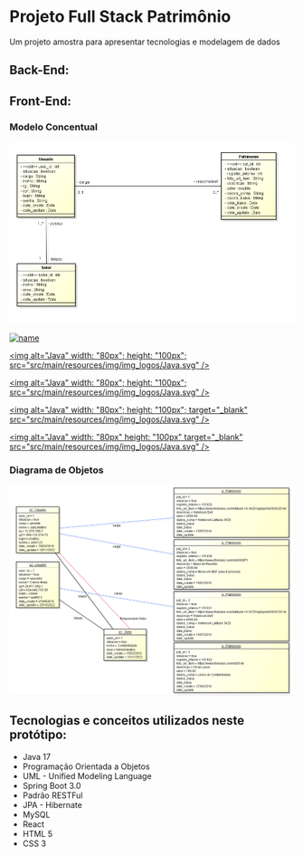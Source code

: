 # Projeto Full Stack Patrimônio
Um projeto amostra para apresentar tecnologias e modelagem de dados

## Back-End:

## Front-End:

### Modelo Concentual
![Modelo](src/main/resources/img/Modelo_conceitual.png)

[![name](https://projects.spring.io/spring-boot/)](src/main/resources/img/img_logos/Spring.png)

[<img alt="Java" width: "80px"; height: "100px"; src="src/main/resources/img/img_logos/Java.svg" />](https://dev.java/)

[<img alt="Java" width: "80px"; height: "100px"; src="src/main/resources/img/img_logos/Java.svg" />](https://dev.java/)

[<img alt="Java" width: "80px"; height: "100px"; target="_blank" src="src/main/resources/img/img_logos/Java.svg" />](https://dev.java/)

[<img alt="Java" width: "80px" height: "100px" target="_blank" src="src/main/resources/img/img_logos/Java.svg" />](https://dev.java/)

### Diagrama de Objetos
![Modelo](src/main/resources/img/Diagrama_objetos.PNG)

## Tecnologias e conceitos utilizados neste protótipo:
* Java 17
* Programação Orientada a Objetos
* UML - Unified Modeling Language
* Spring Boot 3.0
* Padrão RESTFul
* JPA - Hibernate
* MySQL
* React
* HTML 5
* CSS 3

